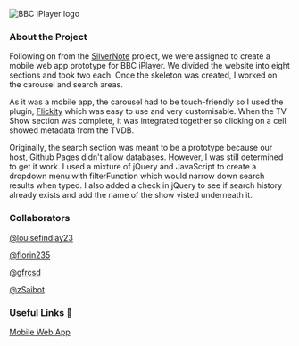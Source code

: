 ![BBC iPlayer logo](https://upload.wikimedia.org/wikipedia/en/0/05/BBC_iPlayer_logo.svg)

### About the Project

Following on from the [SilverNote](https://github.com/louisefindlay23/silvernote) project, we were assigned to create a mobile web app prototype for BBC iPlayer. We divided the website into eight sections and took two each. Once the skeleton was created, I worked on the carousel and search areas.

As it was a mobile app, the carousel had to be touch-friendly so I used the plugin, [Flickity](https://flickity.metafizzy.co) which was easy to use and very customisable. When the TV Show section was complete, it was integrated together so clicking on a cell showed metadata from the TVDB.

Originally, the search section was meant to be a prototype because our host, Github Pages didn't allow databases. However, I was still determined to get it work. I used a mixture of jQuery and JavaScript to create a dropdown menu with filterFunction which would narrow down search results when typed. I also added a check in jQuery to see if search history already exists and add the name of the show visted underneath it.

### Collaborators

[@louisefindlay23](https://github.com/louisefindlay23)

[@florin235](https://github.com/Florin235)

[@gfrcsd](https://github.com/gfrcsd)

[@zSaibot](https://github.com/zSaibot)

### Useful Links  :link:

[Mobile Web App](https://louisefindlay23.github.io/BBC-iPlayer)
